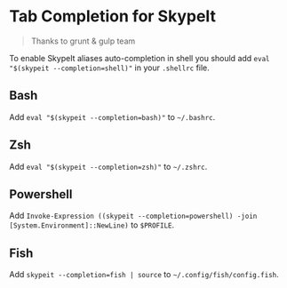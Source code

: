 # Tab Completion for SkypeIt
> Thanks to grunt & gulp team

To enable SkypeIt aliases auto-completion in shell you should add `eval "$(skypeit --completion=shell)"` in your `.shellrc` file.

## Bash

Add `eval "$(skypeit --completion=bash)"` to `~/.bashrc`.

## Zsh

Add `eval "$(skypeit --completion=zsh)"` to `~/.zshrc`.

## Powershell

Add `Invoke-Expression ((skypeit --completion=powershell) -join [System.Environment]::NewLine)` to `$PROFILE`.

## Fish

Add `skypeit --completion=fish | source` to `~/.config/fish/config.fish`.
